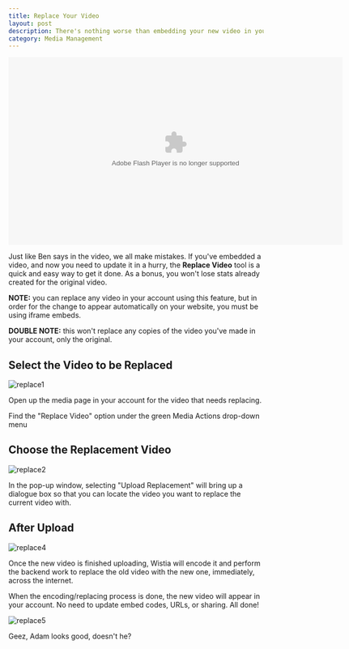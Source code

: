 ```yaml
---
title: Replace Your Video
layout: post
description: There's nothing worse than embedding your new video in your site, and realizing there's a mistake in an edit or a typo in a graphic. Use Wistia's replace video tool to easily get a new video up in no time.
category: Media Management
---
```


<div class="video_embed">
<div id="wistia_59ad3f2dc4" class="wistia_embed" style="width:660px;height:371px;" data-video-width="660" data-video-height="371"><object id="wistia_59ad3f2dc4_seo" classid="clsid:D27CDB6E-AE6D-11cf-96B8-444553540000" style="display:block;height:371px;position:relative;width:660px;"><param name="movie" value="http://embed.wistia.com/flash/embed_player_v2.0.swf?2012-06-01"></param><param name="allowfullscreen" value="true"></param><param name="allowscriptaccess" value="always"></param><param name="bgcolor" value="#000000"></param><param name="wmode" value="opaque"></param><param name="flashvars" value="customColor=4991C4&hdUrl%5Bheight%5D=720&hdUrl%5Btype%5D=hdflv&hdUrl%5Burl%5D=http%3A%2F%2Fembed.wistia.com%2Fdeliveries%2Fb55fb5e3fa5431b8e42c64d262f13d5350f65cd5.bin&hdUrl%5Bwidth%5D=1280&mediaDuration=34.327&stillUrl=http%3A%2F%2Fembed.wistia.com%2Fdeliveries%2Fa95bb9997130b605c3d98b51ca65398c45f39950.jpg%3Fimage_crop_resized%3D660x371&unbufferedSeek=true&videoUrl=http%3A%2F%2Fembed.wistia.com%2Fdeliveries%2Fba57a9957b11ac6e0148e9cd0061f713c353cf13.bin"></param><embed src="http://embed.wistia.com/flash/embed_player_v2.0.swf?2012-06-01" allowfullscreen="true" allowscriptaccess="always" bgcolor=#000000 flashvars="customColor=4991C4&hdUrl%5Bheight%5D=720&hdUrl%5Btype%5D=hdflv&hdUrl%5Burl%5D=http%3A%2F%2Fembed.wistia.com%2Fdeliveries%2Fb55fb5e3fa5431b8e42c64d262f13d5350f65cd5.bin&hdUrl%5Bwidth%5D=1280&mediaDuration=34.327&stillUrl=http%3A%2F%2Fembed.wistia.com%2Fdeliveries%2Fa95bb9997130b605c3d98b51ca65398c45f39950.jpg%3Fimage_crop_resized%3D640x360&unbufferedSeek=true&videoUrl=http%3A%2F%2Fembed.wistia.com%2Fdeliveries%2Fba57a9957b11ac6e0148e9cd0061f713c353cf13.bin" name="wistia_59ad3f2dc4_html" style="display:block;height:100%;position:relative;width:100%;" type="application/x-shockwave-flash" wmode="opaque"></embed></object></div>
<script charset="ISO-8859-1" src="http://fast.wistia.com/static/concat/E-v1.js"></script>
<script>
wistiaEmbed = Wistia.embed("59ad3f2dc4", {
  version: "v1",
  videoWidth: 660,
  videoHeight: 371,
  playerColor: "4991C4"
});
</script>
<script charset="ISO-8859-1" src="http://fast.wistia.com/embed/medias/59ad3f2dc4/metadata.js"></script>
</div>

Just like Ben says in the video, we all make mistakes.  If you've embedded a video, and now you need to update it in a hurry, the **Replace Video** tool is a quick and easy way to get it done.  As a bonus, you won't lose stats already created for the original video.

**NOTE:** you can replace any video in your account using this feature, but in order for the change to appear automatically on your website, you must be using iframe embeds.

**DOUBLE NOTE:** this won't replace any copies of the video you've made in your account, only the original. 

## Select the Video to be Replaced

<div class="post_image float_right"><img src="http://embed.wistia.com/deliveries/05b52293ca30983d8bf5203c78c07857553d6964.png" alt="replace1" /></div>

Open up the media page in your account for the video that needs replacing.

Find the "Replace Video" option under the green Media Actions drop-down menu


## Choose the Replacement Video 

<div class="post_image center"><img src="http://embed.wistia.com/deliveries/3cdd2c451899e0b35a26717f3c95eb8199bfd4a6.png" alt="replace2" /></div>

In the pop-up window, selecting "Upload Replacement" will bring up a dialogue box so that you can locate the video you want to replace the current video with.

## After Upload

<div class="post_image center"><img src="http://embed.wistia.com/deliveries/a5c47cabc5bf11548bc57f5d19cf81e16d230cdf.png" alt="replace4" /></div>

Once the new video is finished uploading, Wistia will encode it and perform the backend work to replace the old video with the new one, immediately, across the internet.

When the encoding/replacing process is done, the new video will appear in your account.  No need to update embed codes, URLs, or sharing.  All done!

<div class="post_image center"><img src="http://embed.wistia.com/deliveries/eadf1d5c180b2580c747542f5ffe9e337976ac9a.png" alt="replace5" /></div>

Geez, Adam looks good, doesn't he?

